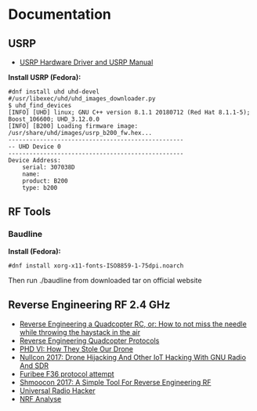 # Documentation
## USRP

- [USRP Hardware Driver and USRP Manual](https://files.ettus.com/manual/index.html)

**Install USRP (Fedora):**
```
#dnf install uhd uhd-devel
#/usr/libexec/uhd/uhd_images_downloader.py
$ uhd_find_devices
[INFO] [UHD] linux; GNU C++ version 8.1.1 20180712 (Red Hat 8.1.1-5); Boost_106600; UHD_3.12.0.0
[INFO] [B200] Loading firmware image: /usr/share/uhd/images/usrp_b200_fw.hex...
--------------------------------------------------
-- UHD Device 0
--------------------------------------------------
Device Address:
    serial: 307038D
    name:
    product: B200
    type: b200
```

## RF Tools
### Baudline
**Install (Fedora):**
```
#dnf install xorg-x11-fonts-ISO8859-1-75dpi.noarch
```
Then run ./baudline from downloaded tar on official website

## Reverse Engineering RF 2.4 GHz
- [Reverse Engineering a Quadcopter RC, or: How to not miss the needle while throwing the haystack in the air](https://mmelchior.wordpress.com/2016/06/06/qc-360-a1-p1/)
- [Reverse Engineering Quadcopter Protocols](https://hackaday.com/2016/06/28/reverse-engineering-quadcopter-protocols/)
- [PHD VI: How They Stole Our Drone](https://blog.ptsecurity.com/2016/06/phd-vi-how-they-stole-our-drone.html)
- [Nullcon 2017: Drone Hijacking And Other IoT Hacking With GNU Radio And SDR](https://www.rtl-sdr.com/nullcon-2017-drone-hijacking-and-other-iot-hacking-with-gnu-radio-and-sdr/)
- [Furibee F36 protocol attempt](https://www.deviationtx.com/forum/protocol-development/6806-furibee-f36-protocol-attempt?start=120)
- [
Shmoocon 2017: A Simple Tool For Reverse Engineering RF](https://hackaday.com/2017/01/15/shmoocon-2017-a-simple-tool-for-reverse-engineering-rf/)
- [Universal Radio Hacker](https://github.com/jopohl/urh)
- [NRF Analyse](https://github.com/chopengauer/nrf_analyze)